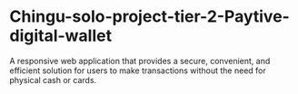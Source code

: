 # Chingu-solo-project-tier-2-Paytive-digital-wallet
A responsive web application that provides a secure, convenient, and efficient solution for users to make transactions without the need for physical cash or cards.
